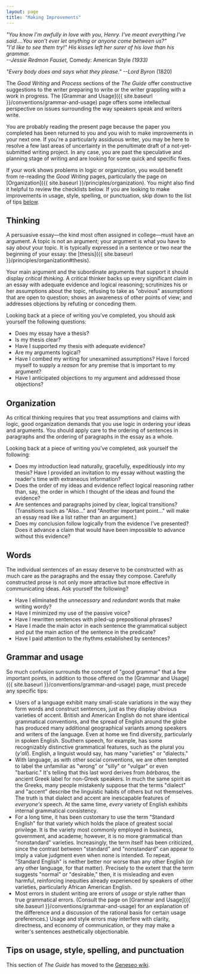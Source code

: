 ```yaml
---
layout: page
title: "Making Improvements"
---
```


*"You know I'm awfully in love with you, Henry. I've meant everything I've said*.&hellip;*You won't ever let anything or anyone come between us?"*  
*"I'd like to see them try!"*
*His kisses left her surer of his love than his grammar.*  
*--Jessie Redmon Fauset,* Comedy: American Style *(1933)*

*"Every body does and says what they please."*
*--Lord Byron* (1820)

The *Good Writing* and *Process* sections of the *The Guide* offer constructive suggestions to the writer preparing to write or the writer grappling with a work in progress. The [Grammar and Usage]({{ site.baseurl }}/conventions/grammar-and-usage) page offers some intellectual perspective on issues surrounding the way speakers speak and writers write.

You are probably reading the present page because the paper you completed has been returned to you and you wish to make improvements in your next one. If you're a particularly assiduous writer, you may be here to resolve a few last areas of uncertainty in the penultimate draft of a not-yet-submitted writing project. In any case, you are past the speculative and planning stage of writing and are looking for some quick and specific fixes.

If your work shows problems in logic or organization, you would benefit from re-reading the *Good Writing* pages, particularly the page on [Organization]({{ site.baseurl }}/principles/organization). You might also find it helpful to review the checklists below. If you are looking to make improvements in usage, style, spelling, or punctuation, skip down to the list of tips [below](#tipslist).

## Thinking

A persuasive essay&mdash;the kind most often assigned in college&mdash;must have an argument. A topic is not an argument; your argument is what you have to say *about* your topic. It is typically expressed in a sentence or two near the beginning of your essay: the [thesis]({{ site.baseurl }}/principles/organization#thesis).

Your main argument and the subordinate arguments that support it should display *critical thinking.* A critical thinker backs up every significant claim in an essay with adequate evidence and logical reasoning; scrutinizes his or her assumptions about the topic, refusing to take as "obvious" assumptions that are open to question; shows an awareness of other points of view; and addresses objections by refuting or conceding them.

Looking back at a piece of writing you've completed, you should ask yourself the following questions:

-   Does my essay have a thesis?
-   Is my thesis clear?
-   Have I supported my thesis with adequate evidence?
-   Are my arguments logical?
-   Have I combed my writing for unexamined assumptions? Have I forced myself to supply a *reason* for any premise that is important to my argument?
-   Have I anticipated objections to my argument and addressed those objections?

## Organization

As critical thinking requires that you treat assumptions and claims with logic, good organization demands that you use logic in ordering your ideas and arguments. You should apply care to the ordering of sentences in paragraphs and the ordering of paragraphs in the essay as a whole.

Looking back at a piece of writing you've completed, ask yourself the following:

-   Does my introduction lead naturally, gracefully, expeditiously into my thesis? Have I provided an invitation to my essay without wasting the reader's time with extraneous information?
-   Does the order of my ideas and evidence reflect logical reasoning rather than, say, the order in which I thought of the ideas and found the evidence?
-   Are sentences and paragraphs joined by clear, logical transitions? (Transitions such as "Also..." and "Another important point..." will make an essay read like a list rather than an argument.)
-   Does my conclusion follow logically from the evidence I've presented? Does it advance a claim that would have been impossible to advance without this evidence?

## Words

The individual sentences of an essay deserve to be constructed with as much care as the paragraphs and the essay they compose. Carefully constructed prose is not only more attractive but more effective in communicating ideas. Ask yourself the following?

-   Have I eliminated the *unnecessary* and *redundant* words that make writing wordy?
-   Have I minimized my use of the passive voice?
-   Have I rewritten sentences with piled-up prepositional phrases?
-   Have I made the main actor in each sentence the grammatical subject and put the main action of the sentence in the predicate?
-   Have I paid attention to the rhythms established by sentences?

## Grammar and usage

So much confusion surrounds the concept of "good grammar" that a few important points, in addition to those offered on the [Grammar and Usage]({{ site.baseurl }}/conventions/grammar-and-usage) page, must precede any specific tips:

-   Users of a language exhibit many small-scale variations in the way they form words and construct sentences, just as they display obvious varieties of accent. British and American English do not share identical grammatical conventions, and the spread of English around the globe has produced many additional geographical variants among speakers and writers of the language. Even at home we find diversity, particularly in spoken English. Southern speech, for example, has some recognizably distinctive grammatical features, such as the plural you (*y'all*). English, a linguist would say, has many "varieties" or "dialects."
-   With language, as with other social conventions, we are often tempted to label the unfamiliar as "wrong" or "silly" or "vulgar" or even "barbaric." It's telling that this last word derives from *bárbaros,* the ancient Greek label for non-Greek speakers. In much the same spirit as the Greeks, many people mistakenly suppose that the terms "dialect" and "accent" describe the linguistic habits of others but not themselves. The truth is that dialect and accent are inescapable features of *everyone's* speech. At the same time, *every* variety of English exhibits internal grammatical consistency.
-   For a long time, it has been customary to use the term "Standard English" for that variety which holds the place of greatest social privilege. It is the variety most commonly employed in business, government, and academe; however, it is no more grammatical than "nonstandard" varieties. Increasingly, the term itself has been criticized, since the contrast between "standard" and "nonstandard" can appear to imply a value judgment even when none is intended. To repeat, "Standard English" is neither better nor worse than any other English (or any other language, for that matter). Precisely to the extent that the term suggests "normal" or "desirable," then, it is misleading and even harmful, reinforcing inequities already experienced by speakers of other varieties, particularly African American English.    
-   Most errors in student writing are errors of *usage* or style rather than true grammatical errors. (Consult the page on [Grammar and Usage]({{ site.baseurl }}/conventions/grammar-and-usage) for an explanation of the difference and a discussion of the rational basis for certain usage preferences.) Usage and style errors may interfere with clarity, directness, and economy of communication, or they may make a writer's sentences aesthetically objectionable.

<span id="tipslist"></span>

## Tips on usage, style, spelling, and punctuation

This section of *The Guide* has moved to the [Geneseo wiki](http://wiki.geneseo.edu/x/AgC6Ag).
